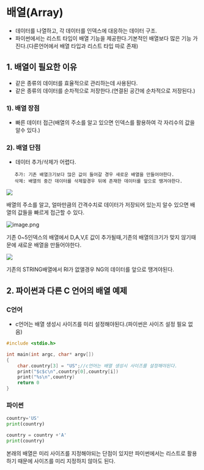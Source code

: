 # 배열(Array)
 - 데이터를 나열하고, 각 데이터를 인덱스에 대응하는 데이터 구조.
 - 파이썬에서는 리스트 타입이 배열 기능을 제공한다.기본적인 배열보다 많은 기능 가진다.(다른언어에서 배열 타입과 리스트 타입 따로 존재)

## 1. 배열이 필요한 이유
- 같은 종류의 데이터를 효율적으로 관리하는데 사용된다.
- 같은 종류의 데이터를 순차적으로 저장한다.(연결된 공간에 순차적으로 저장된다.)


### 1). 배열 장점
- 빠른 데이터 접근(배열의 주소를 알고 있으면 인덱스를 활용하여 각 자리수의 값을 알수 있다.)

### 2). 배열 단점
- 데이터 추가/삭제가 어렵다.

```
   추가: 기존 배열크기보다 많은 값이 들어갈 경우 새로운 배열을 만들어야한다.
   삭제: 배열의 중간 데이터를 삭제할경우 뒤에 존재한 데이터를 앞으로 땡겨야한다.
```


![](https://i.imgur.com/YD1zBpv.png)

배열의 주소를 알고, 얼마만큼의 간격수치로 데이터가 저장되어 있는지 알수 있으면 배열의 값들을 빠르게 접근할 수 있다.


![image.png](https://i.imgur.com/f6dqjUQ.png)

기존 0~5인덱스의 배열에서 D,A,V,E 값이 추가될때,기존의 배열의크기가 맞지 않기때문에 새로운 배열을 만들어야한다.


![](https://i.imgur.com/vzJLUZP.png)

기존의 STRING배열에서 RI가 없앨경우 NG의 데이터를 앞으로 땡겨야된다.


## 2. 파이썬과 다른 C 언어의 배열 예제


### C언어
- c언어는 배열 생성시 사이즈를 미리 설정해야된다.(파이썬은 사이즈 설정 필요 없음)

```C
#include <stdio.h>

int main(int argc, char* argv[])
{
    char.country[3] = "US";//c언어는 배열 생성시 사이즈를 설정해야된다.
    print("$c$c\n",country[0],country[i])
    print("%s\n",country)
    return 0
}
```

### 파이썬
```python
country='US'
print(country)

country = country +'A'
print(country)
```

본래의 배열은 미리 사이즈를 지정해야되는 단점이 있지만 파이썬에서는 리스트로 활용하기 때문에 사이즈를 미리 지정하지 않아도 된다.
